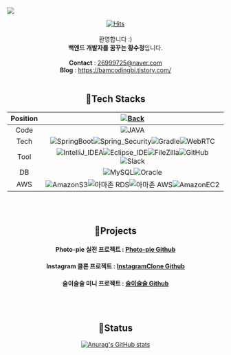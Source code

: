 <img src="https://capsule-render.vercel.app/api?type=waving&color=0:F8B195,100:F67280&animation=twinkling&height=300&section=header&text=Hello,%20I'm%20Soojeong!&fontSize=50"/>
<div align="center">
  
[![Hits](https://hits.seeyoufarm.com/api/count/incr/badge.svg?url=https%3A%2F%2Fgithub.com%2FHwangbambi&count_bg=%23A1A1A1&title_bg=%23D58D8D&icon=exercism.svg&icon_color=%23E7E7E7&title=Today&edge_flat=false)](https://hits.seeyoufarm.com)
<br><br>
환영합니다 :)<br>
**백엔드 개발자를 꿈꾸는 황수정**입니다.<br><br>
**Contact** : 26999725@naver.com <br>
**Blog** : https://bamcodingbi.tistory.com/ <br><br>

## 📌Tech Stacks <br>
| Position | [![Back](https://img.shields.io/badge/Back-End-6DB33F.svg?style=for-the-badge&logo=Spring&logoColor=white)](https://github.com/photopieproject/BE) |
| :------------------------------------------------------------------------------------------------------------------------------------------------------: | :------------------------------------------------------------------------------------------------------------------------------------------------: |
|                          Code                          |              ![JAVA](https://img.shields.io/badge/JAVA-BF0000.svg?style=for-the-badge&logo=JAVA&logoColor=white)              |
|                          Tech                          |                ![SpringBoot](https://img.shields.io/badge/Spring_Boot-6DB33F.svg?style=for-the-badge&logo=SpringBoot&logoColor=white)![Spring_Security](https://img.shields.io/badge/Spring_Security-6DB33F.svg?style=for-the-badge&logo=SpringSecurity&logoColor=white)![Gradle](https://img.shields.io/badge/Gradle-02303A.svg?style=for-the-badge&logo=Gradle&logoColor=white)![WebRTC](https://img.shields.io/badge/WebRTC-333333.svg?style=for-the-badge&logo=WebRTC&logoColor=white)               |
|                          Tool                          |                 ![IntelliJ_IDEA](https://img.shields.io/badge/IntelliJ_IDEA-000000.svg?style=for-the-badge&logo=IntelliJIDEA&logoColor=white)![Eclipse_IDE](https://img.shields.io/badge/Eclipse_IDE-2C2255.svg?style=for-the-badge&logo=EclipseIDE&logoColor=white)![FileZilla](https://img.shields.io/badge/FileZilla-BF0000.svg?style=for-the-badge&logo=FileZilla&logoColor=white)![GitHub](https://img.shields.io/badge/GitHub-181717.svg?style=for-the-badge&logo=GitHub&logoColor=white)![Slack](https://img.shields.io/badge/Slack-4A154B.svg?style=for-the-badge&logo=Slack&logoColor=white)                 |
|             DB              |                ![MySQL](https://img.shields.io/badge/MySQL-4479A1.svg?style=for-the-badge&logo=MySQL&logoColor=white)![Oracle](https://img.shields.io/badge/Oracle-F80000.svg?style=for-the-badge&logo=Oracle&logoColor=white)                 |
|               AWS                   |          ![AmazonS3](https://img.shields.io/badge/Amazon_S3-569A31.svg?style=for-the-badge&logo=AmazonS3&logoColor=white)![아마존 RDS](https://user-images.githubusercontent.com/108880977/209103424-828b0d5b-9419-4ebb-8a85-24bbc3072213.svg)![아마존 AWS](https://user-images.githubusercontent.com/108880977/209103421-1cf57ef4-8620-4932-8704-60d0ec14ed1f.svg)![AmazonEC2](https://img.shields.io/badge/Amazon_EC2-FF9900.svg?style=for-the-badge&logo=AmazonEC2&logoColor=white)           |

  <br><br>

## 📌Projects <br>
#### Photo-pie 실전 프로젝트 : [Photo-pie Github](https://github.com/photopieproject/BE_Finally-1)
#### Instagram 클론 프로젝트 : [InstagramClone Github](https://github.com/clone-instagram/clone-instagram-BE)
#### 술이술술 미니 프로젝트 : [술이술술 Github](https://github.com/sparta-miniProject/BE_2)

<br><br>
## 📌Status <br>
[![Anurag's GitHub stats](https://github-readme-stats.vercel.app/api?username=Hwangbambi&count_private=true&show_icons=true&theme=dracula)](https://github.com/anuraghazra/github-readme-stats)  
</div>
